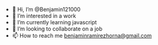 - 👋 Hi, I’m @Benjamin121000
- 👀 I’m interested in a work
- 🌱 I’m currently learning javascript
- 💞️ I’m looking to collaborate on a job
- 📫 How to reach me benjaminramirezhorna@gmail.com

<!---
Benjamin121000/Benjamin121000 is a ✨ special ✨ repository because its `README.md` (this file) appears on your GitHub profile.
You can click the Preview link to take a look at your changes.
--->
